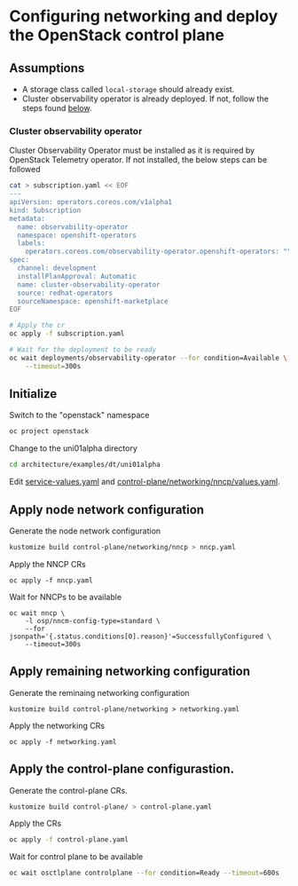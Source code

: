 # Configuring networking and deploy the OpenStack control plane

## Assumptions

- A storage class called `local-storage` should already exist.
- Cluster observability operator is already deployed. If not, follow the
  steps found [below](#cluster-observability-operator).

### Cluster observability operator

Cluster Observability Operator must be installed as it is required by OpenStack
Telemetry operator. If not installed, the below steps can be followed

```bash
cat > subscription.yaml << EOF
---
apiVersion: operators.coreos.com/v1alpha1
kind: Subscription
metadata:
  name: observability-operator
  namespace: openshift-operators
  labels:
    operators.coreos.com/observability-operator.openshift-operators: ""
spec:
  channel: development
  installPlanApproval: Automatic
  name: cluster-observability-operator
  source: redhat-operators
  sourceNamespace: openshift-marketplace
EOF

# Apply the cr
oc apply -f subscription.yaml

# Wait for the deployment to be ready
oc wait deployments/observability-operator --for condition=Available \
    --timeout=300s
```

## Initialize

Switch to the "openstack" namespace

```bash
oc project openstack
```

Change to the uni01alpha directory

```bash
cd architecture/examples/dt/uni01alpha
```

Edit [service-values.yaml](control-plane/service-values.yaml) and
[control-plane/networking/nncp/values.yaml](control-plane/networking/nncp/values.yaml).

## Apply node network configuration

Generate the node network configuration
```bash
kustomize build control-plane/networking/nncp > nncp.yaml
```
Apply the NNCP CRs
```
oc apply -f nncp.yaml
```
Wait for NNCPs to be available
```
oc wait nncp \
    -l osp/nncm-config-type=standard \
    --for jsonpath='{.status.conditions[0].reason}'=SuccessfullyConfigured \
    --timeout=300s
```

## Apply remaining networking configuration

Generate the reminaing networking configuration
```
kustomize build control-plane/networking > networking.yaml
```
Apply the networking CRs
```
oc apply -f networking.yaml
```

## Apply the control-plane configurastion.

Generate the control-plane CRs.
```bash
kustomize build control-plane/ > control-plane.yaml
```
Apply the CRs
```bash
oc apply -f control-plane.yaml
```

Wait for control plane to be available

```bash
oc wait osctlplane controlplane --for condition=Ready --timeout=600s
```
